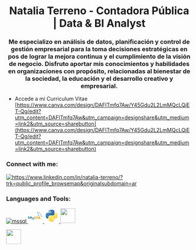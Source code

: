 <h1 align="center">Natalia Terreno - Contadora Pública | Data & BI Analyst</h1>
<h3 align="center">Me especializo en análisis de datos, planificación y control de gestión empresarial para la toma decisiones estratégicas en pos de lograr la mejora continua y el cumplimiento de la visión de negocio. Disfruto aportar mis conocimientos y habilidades en organizaciones con propósito, relacionadas al bienestar de la sociedad, la educación y el desarrollo creativo y empresarial.</h3>

- Accede a mi Curriculum Vitae [https://www.canva.com/design/DAFITmfq7Aw/Y45Gdu2L2LmMQcLQjET-Qg/edit?utm_content=DAFITmfq7Aw&utm_campaign=designshare&utm_medium=link2&utm_source=sharebutton](https://www.canva.com/design/DAFITmfq7Aw/Y45Gdu2L2LmMQcLQjET-Qg/edit?utm_content=DAFITmfq7Aw&utm_campaign=designshare&utm_medium=link2&utm_source=sharebutton)

<h3 align="left">Connect with me:</h3>
<p align="left">
<a href="https://linkedin.com/in/https://www.linkedin.com/in/natalia-terreno/?trk=public_profile_browsemap&originalsubdomain=ar" target="blank"><img align="center" src="https://raw.githubusercontent.com/rahuldkjain/github-profile-readme-generator/master/src/images/icons/Social/linked-in-alt.svg" alt="https://www.linkedin.com/in/natalia-terreno/?trk=public_profile_browsemap&originalsubdomain=ar" height="30" width="40" /></a>
</p>

<h3 align="left">Languages and Tools:</h3>
<p align="left"> <a href="https://www.microsoft.com/en-us/sql-server" target="_blank" rel="noreferrer"> <img src="https://www.svgrepo.com/show/303229/microsoft-sql-server-logo.svg" alt="mssql" width="40" height="40"/> </a> <a href="https://www.mysql.com/" target="_blank" rel="noreferrer"> <img src="https://raw.githubusercontent.com/devicons/devicon/master/icons/mysql/mysql-original-wordmark.svg" alt="mysql" width="40" height="40"/> </a> <a href="https://www.python.org" target="_blank" rel="noreferrer"> <img src="https://raw.githubusercontent.com/devicons/devicon/master/icons/python/python-original.svg" alt="python" width="40" height="40"/> </a> <img src="https://teorema-rd.com/storage/2020/05/PowerBI-Logo.png" width="40" height="40"/> </a> </p> <img src="https://blog.localseo.studio/wp-content/uploads/2022/12/google-looker-studio-data-studio.webp" width="40" height="40"/> </a> 

